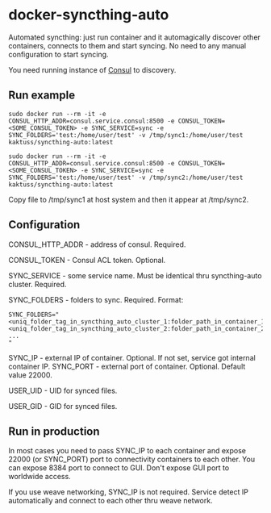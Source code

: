 # docker-syncthing-auto

Automated syncthing: just run container and it automagically discover other containers, connects to them and start syncing. No need to any manual configuration to start syncing.

You need running instance of [Consul](https://www.consul.io) to discovery.

## Run example

```
sudo docker run --rm -it -e CONSUL_HTTP_ADDR=consul.service.consul:8500 -e CONSUL_TOKEN=<SOME_CONSUL_TOKEN> -e SYNC_SERVICE=sync -e SYNC_FOLDERS='test:/home/user/test' -v /tmp/sync1:/home/user/test kaktuss/syncthing-auto:latest

sudo docker run --rm -it -e CONSUL_HTTP_ADDR=consul.service.consul:8500 -e CONSUL_TOKEN=<SOME_CONSUL_TOKEN> -e SYNC_SERVICE=sync -e SYNC_FOLDERS='test:/home/user/test' -v /tmp/sync2:/home/user/test kaktuss/syncthing-auto:latest
```

Copy file to /tmp/sync1 at host system and then it appear at /tmp/sync2.


## Configuration

CONSUL_HTTP_ADDR - address of consul. Required.

CONSUL_TOKEN - Consul ACL token. Optional.

SYNC_SERVICE - some service name. Must be identical thru syncthing-auto cluster. Required.

SYNC_FOLDERS - folders to sync. Required. Format:

```
SYNC_FOLDERS="
<uniq_folder_tag_in_syncthing_auto_cluster_1:folder_path_in_container_1>
<uniq_folder_tag_in_syncthing_auto_cluster_2:folder_path_in_container_2>
...
"
```

SYNC_IP - external IP of container. Optional. If not set, service got internal container IP.
SYNC_PORT - external port of container. Optional. Default value 22000.

USER_UID - UID for synced files.

USER_GID - GID for synced files.

## Run in production

In most cases you need to pass SYNC_IP to each container and expose 22000 (or SYNC_PORT) port to connectivity containers to each other. You can expose 8384 port to connect to GUI. Don't expose GUI port to worldwide access.

If you use weave networking, SYNC_IP is not required. Service detect IP automatically and connect to each other thru weave network.
